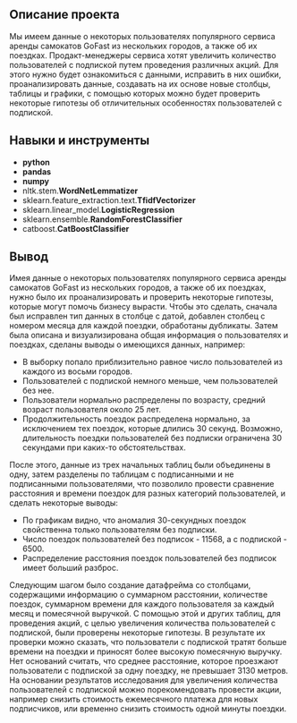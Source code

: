 ## Описание проекта

Мы имеем данные о некоторых пользователях популярного сервиса аренды самокатов GoFast из нескольких городов, а также об их поездках. Продакт-менеджеры сервиса хотят увеличить количество пользователей с подпиской путем проведения различных акций. Для этого нужно будет ознакомиться с данными, исправить в них ошибки, проанализировать данные, создавать на их основе новые столбцы, таблицы и графики, с помощью которых можно будет проверить некоторые гипотезы об отличительных особенностях пользователей с подпиской.

## Навыки и инструменты

- **python**
- **pandas**
- **numpy**
- nltk.stem.**WordNetLemmatizer**
- sklearn.feature_extraction.text.**TfidfVectorizer**
- sklearn.linear_model.**LogisticRegression**
- sklearn.ensemble.**RandomForestClassifier**
- catboost.**CatBoostClassifier**



## Вывод

Имея данные о некоторых пользователях популярного сервиса аренды самокатов GoFast из нескольких городов, а также об их поездках, нужно было их проанализировать и проверить некоторые гипотезы, которые могут помочь бизнесу вырасти. Чтобы это сделать, сначала был исправлен тип данных в столбце с датой, добавлен столбец с номером месяца для каждой поездки, обработаны дубликаты. Затем была описана и визуализирована общая информация о пользователях и поездках, сделаны выводы о имеющихся данных, например:
* В выборку попало приблизительно равное число пользователей из каждого из восьми городов. 
* Пользователей с подпиской немного меньше, чем пользователей без нее. 
* Пользователи нормально распределены по возрасту, средний возраст пользователя около 25 лет. 
* Продолжительность поездок распределена нормально, за исключением тех поездок, которые длились 30 секунд. Возможно, длительность поездки пользователей без подписки ограничена 30 секундами при каких-то обстоятельствах. 

После этого, данные из трех начальных таблиц были объединены в одну, затем разделены по таблицам с подписанными и не подписанными пользователями, что позволило провести сравнение расстояния и времени поездок для разных категорий пользователей, и сделать некоторые выводы:
* По графикам видно, что аномалия 30-секундных поездок свойственна только пользователям без подписки.
* Число поездок пользователей без подписок - 11568, а с подпиской - 6500.
* Распределение расстояния поездок пользователей без подписок имеет больший разброс.

Следующим шагом было создание датафрейма со столбцами, содержащими информацию о суммарном расстоянии, количестве поездок, суммарном времени для каждого пользователя за каждый месяц и помесячной выручкой. С помощью этой и других таблиц, для проведения акций, с целью увеличения количества пользователей с подпиской, были проверены некоторые гипотезы. В результате их проверки можно сказать, что пользователи с подпиской тратят больше времени на поездки и приносят более высокую помесячную выручку.  Нет оснований считать, что среднее расстояние, которое проезжают пользователи с подпиской за одну поездку, не превышает 3130 метров. На основании результатов исследования для увеличения количества пользователей с подпиской можно порекомендовать провести акции, например снизить стоимость ежемесячного платежа для новых подписчиков, или временно снизить стоимость одной минуты поездки.